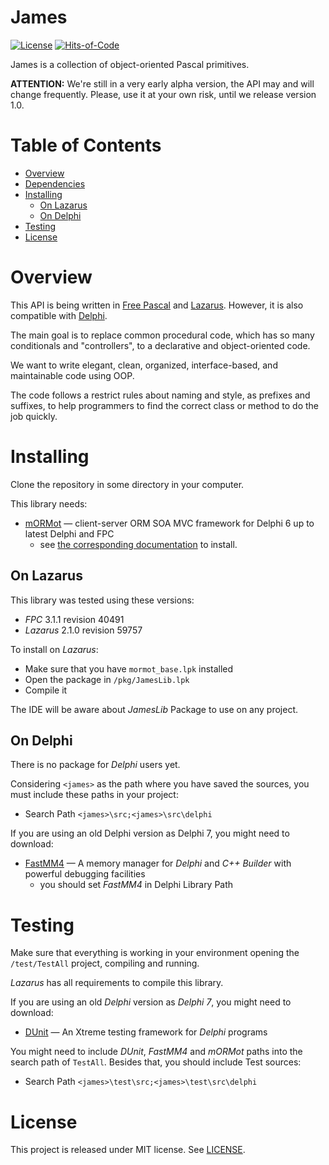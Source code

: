 # James

[![License](https://img.shields.io/badge/license-MIT-green.svg)](https://github.com/mdbs99/james/blob/master/README.md)
[![Hits-of-Code](https://hitsofcode.com/github/mdbs99/james)](https://hitsofcode.com/view/github.com/mdbs99/james)

James is a collection of object-oriented Pascal primitives.

**ATTENTION:** We're still in a very early alpha version, the API may and will change frequently. Please, use it at your own risk, until we release version 1.0.

# Table of Contents

- [Overview](#overview)
- [Dependencies](#dependencies)
- [Installing](#installing)
  - [On Lazarus](#on-lazarus)
  - [On Delphi](#on-delphi)
- [Testing](#testing)
- [License](#license)

# Overview

This API is being written in [Free Pascal](https://freepascal.org/) and [Lazarus](http://www.lazarus-ide.org/). However, it is also compatible with [Delphi](https://www.embarcadero.com/products/delphi).

The main goal is to replace common procedural code, which has so many conditionals and "controllers", to a declarative and object-oriented code.

We want to write elegant, clean, organized, interface-based, and maintainable code using OOP.

The code follows a restrict rules about naming and style, as prefixes and suffixes, to help programmers to find the correct class or method to do the job quickly.

# Installing

Clone the repository in some directory in your computer.

This library needs:
- [mORMot](https://github.com/synopse/mORMot) — client-server ORM SOA MVC framework for Delphi 6 up to latest Delphi and FPC
  - see [the corresponding documentation](https://github.com/synopse/mORMot/blob/master/Packages/README.md) to install.

## On Lazarus

This library was tested using these versions: 
- *FPC* 3.1.1 revision 40491
- *Lazarus* 2.1.0 revision 59757

To install on *Lazarus*:
- Make sure that you have `mormot_base.lpk` installed
- Open the package in `/pkg/JamesLib.lpk`
- Compile it

The IDE will be aware about *JamesLib* Package to use on any project.

## On Delphi

There is no package for *Delphi* users yet.

Considering `<james>` as the path where you have saved the sources, you must include these paths in your project:
- Search Path `<james>\src;<james>\src\delphi`

If you are using an old Delphi version as Delphi 7, you might need to download:
- [FastMM4](https://github.com/pleriche/FastMM4) — A memory manager for *Delphi* and *C++ Builder* with powerful debugging facilities
  - you should set *FastMM4* in Delphi Library Path

# Testing

Make sure that everything is working in your environment opening the `/test/TestAll` project, compiling and running.

*Lazarus* has all requirements to compile this library.

If you are using an old *Delphi* version as *Delphi 7*, you might need to download:
- [DUnit](http://dunit.sourceforge.net/) — An Xtreme testing framework for *Delphi* programs

You might need to include *DUnit*, *FastMM4* and *mORMot* paths into the search path of `TestAll`.
Besides that, you should include Test sources:
- Search Path `<james>\test\src;<james>\test\src\delphi`

# License

This project is released under MIT license. See [LICENSE](LICENSE).